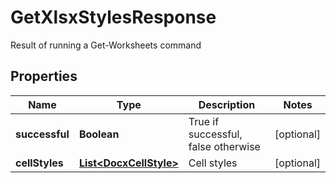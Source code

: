 

# GetXlsxStylesResponse

Result of running a Get-Worksheets command
## Properties

Name | Type | Description | Notes
------------ | ------------- | ------------- | -------------
**successful** | **Boolean** | True if successful, false otherwise |  [optional]
**cellStyles** | [**List&lt;DocxCellStyle&gt;**](DocxCellStyle.md) | Cell styles |  [optional]



